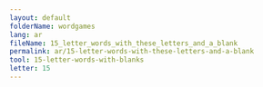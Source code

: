 ```yaml
---
layout: default
folderName: wordgames
lang: ar
fileName: 15_letter_words_with_these_letters_and_a_blank
permalink: ar/15-letter-words-with-these-letters-and-a-blank
tool: 15-letter-words-with-blanks
letter: 15
---
```


